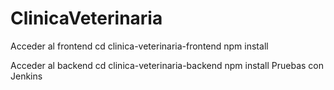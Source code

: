# ClinicaVeterinaria

Acceder al frontend 
cd clinica-veterinaria-frontend
npm install

Acceder al backend
cd clinica-veterinaria-backend
npm install
Pruebas con Jenkins
